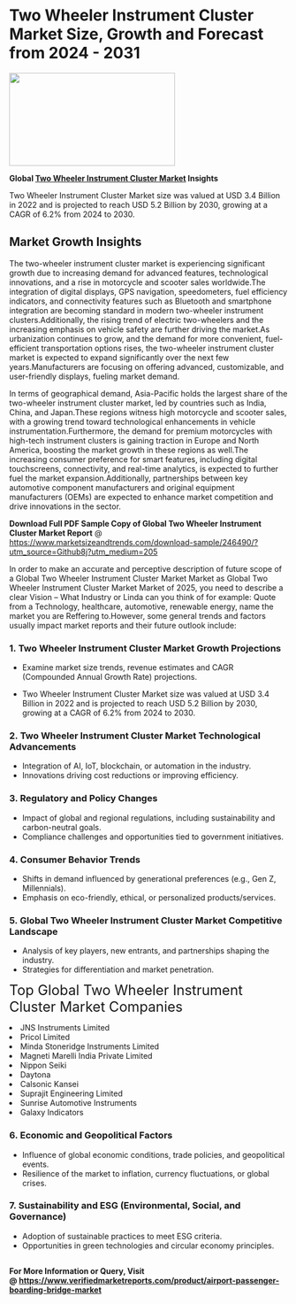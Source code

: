 <H1>Two Wheeler Instrument Cluster Market Size, Growth and Forecast from 2024 - 2031</H1><img class="aligncenter size-medium wp-image-584254" src="https://thirdeyenews.in/wp-content/uploads/2024/09/Global-Market-Research-300x168.jpeg" alt="" width="300" height="168" /><p><strong>Global&nbsp;<a href="https://www.marketsizeandtrends.com/download-sample/246490/?utm_source=Github8j?utm_medium=205">Two Wheeler Instrument Cluster Market</a> Insights</strong></p><p>Two Wheeler Instrument Cluster Market size was valued at USD 3.4 Billion in 2022 and is projected to reach USD 5.2 Billion by 2030, growing at a CAGR of 6.2% from 2024 to 2030.</p><p><h2>Market Growth Insights</h2> <p>The two-wheeler instrument cluster market is experiencing significant growth due to increasing demand for advanced features, technological innovations, and a rise in motorcycle and scooter sales worldwide.The integration of digital displays, GPS navigation, speedometers, fuel efficiency indicators, and connectivity features such as Bluetooth and smartphone integration are becoming standard in modern two-wheeler instrument clusters.Additionally, the rising trend of electric two-wheelers and the increasing emphasis on vehicle safety are further driving the market.As urbanization continues to grow, and the demand for more convenient, fuel-efficient transportation options rises, the two-wheeler instrument cluster market is expected to expand significantly over the next few years.Manufacturers are focusing on offering advanced, customizable, and user-friendly displays, fueling market demand.</p> <p>In terms of geographical demand, Asia-Pacific holds the largest share of the two-wheeler instrument cluster market, led by countries such as India, China, and Japan.These regions witness high motorcycle and scooter sales, with a growing trend toward technological enhancements in vehicle instrumentation.Furthermore, the demand for premium motorcycles with high-tech instrument clusters is gaining traction in Europe and North America, boosting the market growth in these regions as well.The increasing consumer preference for smart features, including digital touchscreens, connectivity, and real-time analytics, is expected to further fuel the market expansion.Additionally, partnerships between key automotive component manufacturers and original equipment manufacturers (OEMs) are expected to enhance market competition and drive innovations in the sector.<p><span class=""><strong>Download Full PDF Sample Copy of Global Two Wheeler Instrument Cluster Market Report</strong> @ <a href="https://www.marketsizeandtrends.com/download-sample/246490/?utm_source=Github8j?utm_medium=205" target="_blank">https://www.marketsizeandtrends.com/download-sample/246490/?utm_source=Github8j?utm_medium=205</a></span></p><p>In order to make an accurate and perceptive description of future scope of a Global&nbsp;Two Wheeler Instrument Cluster Market Market as Global&nbsp;Two Wheeler Instrument Cluster Market Market of 2025, you need to describe a clear Vision &ndash; What Industry or Linda can you think of for example: Quote from a Technology, healthcare, automotive, renewable energy, name the market you are Reffering to.However, some general trends and factors usually impact market reports and their future outlook include:</p><h3>1.&nbsp;<strong>Two Wheeler Instrument Cluster Market Growth Projections</strong></h3><ul><li>Examine market size trends, revenue estimates and CAGR (Compounded Annual Growth Rate) projections.</li><li><p>Two Wheeler Instrument Cluster Market size was valued at USD 3.4 Billion in 2022 and is projected to reach USD 5.2 Billion by 2030, growing at a CAGR of 6.2% from 2024 to 2030.</p></li></ul><h3>2.&nbsp;<strong>Two Wheeler Instrument Cluster Market Technological Advancements</strong></h3><ul><li>Integration of AI, IoT, blockchain, or automation in the industry.</li><li>Innovations driving cost reductions or improving efficiency.</li></ul><h3>3.&nbsp;<strong>Regulatory and Policy Changes</strong></h3><ul><li>Impact of global and regional regulations, including sustainability and carbon-neutral goals.</li><li>Compliance challenges and opportunities tied to government initiatives.</li></ul><h3>4.&nbsp;<strong>Consumer Behavior Trends</strong></h3><ul><li>Shifts in demand influenced by generational preferences (e.g., Gen Z, Millennials).</li><li>Emphasis on eco-friendly, ethical, or personalized products/services.</li></ul><h3>5.&nbsp;<strong>Global Two Wheeler Instrument Cluster Market Competitive Landscape</strong></h3><ul><li>Analysis of key players, new entrants, and partnerships shaping the industry.</li><li>Strategies for differentiation and market penetration.</li></ul><p data-pm-slice="1 1 []"><span style="color: inherit; font-family: inherit; font-size: 25px;">Top Global Two Wheeler Instrument Cluster Market Companies</span></p><div class="" data-test-id=""><p><li>JNS Instruments Limited</li><li> Pricol Limited</li><li> Minda Stoneridge Instruments Limited</li><li> Magneti Marelli India Private Limited</li><li> Nippon Seiki</li><li> Daytona</li><li> Calsonic Kansei</li><li> Suprajit Engineering Limited</li><li> Sunrise Automotive Instruments</li><li> Galaxy Indicators</li></p></div><h3>6.&nbsp;<strong>Economic and Geopolitical Factors</strong></h3><ul><li>Influence of global economic conditions, trade policies, and geopolitical events.</li><li>Resilience of the market to inflation, currency fluctuations, or global crises.</li></ul><h3>7.&nbsp;<strong>Sustainability and ESG (Environmental, Social, and Governance)</strong></h3><ul><li>Adoption of sustainable practices to meet ESG criteria.</li><li>Opportunities in green technologies and circular economy principles.</li></ul><h2><strong style="font-size: 14px;">For More Information or Query, Visit @&nbsp;</strong><a style="background-color: #ffffff; font-size: 14px;" href="https://www.marketsizeandtrends.com/report/two-wheeler-instrument-cluster-market/" target="_blank">https://www.verifiedmarketreports.com/product/airport-passenger-boarding-bridge-market</a></h2>